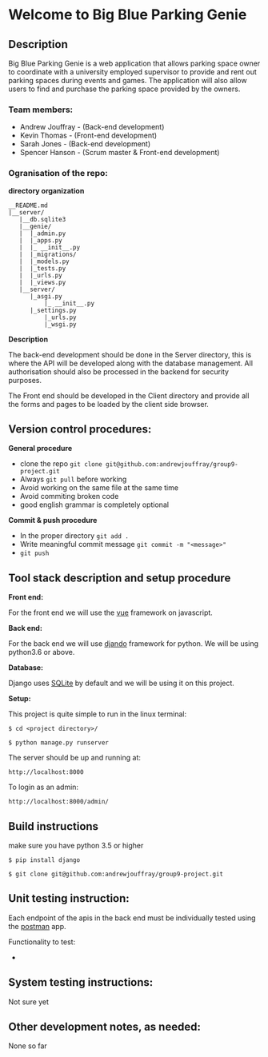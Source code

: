 # Welcome to Big Blue Parking Genie

## Description
Big Blue Parking Genie is a web application that allows parking space owner to coordinate with a university employed supervisor to provide and rent out parking spaces during events and games. The application will also allow users to find and purchase the parking space provided by the owners. 
 
### Team members:

-	Andrew Jouffray - (Back-end development)
-	Kevin Thomas - (Front-end development)
-	Sarah Jones - (Back-end development)
-	Spencer Hanson - (Scrum master & Front-end development)

### Ogranisation of the repo:

__directory organization__

	__README.md
	|__server/
	   |__db.sqlite3
	   |__genie/
	   |  |_admin.py
	   |  |_apps.py
	   |  |_ __init__.py
	   |  |_migrations/
	   |  |_models.py
	   |  |_tests.py
	   |  |_urls.py
	   |  |_views.py 
	   |__server/
	      |_asgi.py
              |_ __init__.py
	      |_settings.py
              |_urls.py
              |_wsgi.py

__Description__

The back-end development should be done in the Server directory, this is where the API will be developed along with the database management. All authorisation should also be processed in the backend for security purposes.

The Front end should be developed in the Client directory and provide all the forms and pages to be loaded by the client side browser.

## Version control procedures:

__General procedure__
- clone the repo `git clone git@github.com:andrewjouffray/group9-project.git`
- Always `git pull` before working
- Avoid working on the same file at the same time
- Avoid commiting broken code
- good english grammar is completely optional

__Commit & push procedure__
- In the proper directory `git add .`
- Write meaningful commit message `git commit -m "<message>"`
- `git push`

## Tool stack description and setup procedure

__Front end:__

For the front end we will use the [vue](https://vuejs.org/) framework on javascript.

__Back end:__

For the back end we will use [djando](https://www.djangoproject.com/) framework for python. We will be using python3.6 or above.

__Database:__

Django uses [SQLite](https://www.sqlite.org/index.html) by default and we will be using it on this project.

__Setup:__

This project is quite simple to run in the linux terminal:

`$ cd <project directory>/`

`$ python manage.py runserver`

The server should be up and running at:

`http://localhost:8000`

To login as an admin:

`http://localhost:8000/admin/`

## Build instructions

make sure you have python 3.5 or higher

`$ pip install django`

`$ git clone git@github.com:andrewjouffray/group9-project.git`

## Unit testing instruction:

Each endpoint of the apis in the back end must be individually tested using the [postman](https://www.postman.com/) app.

Functionality to test:

- 

## System testing instructions:

Not sure yet

## Other development notes, as needed:

None so far
